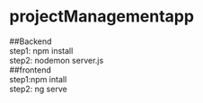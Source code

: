 # projectManagementapp
##Backend\
step1: npm install\
step2: nodemon server.js\
##frontend\
step1:npm intall\
step2: ng serve
